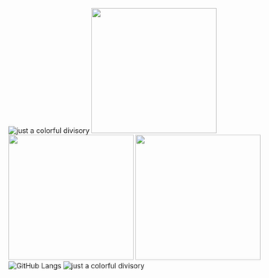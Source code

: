 ![just a colorful divisory](https://i.imgur.com/waxVImv.png)
<img src="https://media.giphy.com/media/3RulGUDgo3ezurUYZU/giphy.gif" width="250"/>
<img src="https://media.giphy.com/media/3t085jD3CYvOsJGt8G/giphy.gif" width="250"/>
<img src="https://media.giphy.com/media/g1VgEoPKxxsU9NK1r4/giphy.gif" width="250"/>
![GitHub Langs](https://github-readme-stats.vercel.app/api/top-langs/?username=FlavioGabrielB&theme=aura)
![just a colorful divisory](https://i.imgur.com/waxVImv.png)
